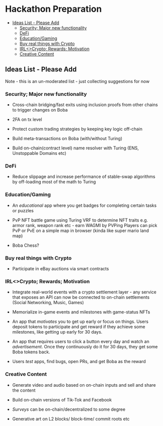 # Hackathon Preparation

- [Ideas List - Please Add](#ideas-list---please-add)
  * [Security; Major new functionality](#security--major-new-functionality)
  * [DeFi](#defi)
  * [Education/Gaming](#education-gaming)
  * [Buy real things with Crypto](#buy-real-things-with-crypto)
  * [IRL<>Crypto; Rewards; Motivation](#irl--crypto--rewards--motivation)
  * [Creative Content](#creative-content)

## Ideas List - Please Add

Note - this is an un-moderated list - just collecting suggestions for now

### Security; Major new functionality

* Cross-chain bridging/fast exits using inclusion proofs from other chains to trigger changes on Boba

* 2FA on tx level

* Protect custom trading strategies by keeping key logic off-chain

* Build meta-transactions on Boba (with/without Turing)

* Build on-chain(contract level) name resolver with Turing (ENS, Unstoppable Domains etc)

### DeFi

* Reduce slippage and increase performance of stable-swap algorithms by off-loading most of the math to Turing

### Education/Gaming

* An *educational* app where you get badges for completing certain tasks or puzzles

* PvP NFT battle game using Turing VRF to determine NFT traits e.g. armor rank, weapon rank etc - earn WAGMI by PVPing
Players can pick PvP or PvE on a simple map in browser (kinda like super mario land map)

* Boba Chess?

### Buy real things with Crypto

* Participate in eBay auctions via smart contracts

### IRL<>Crypto; Rewards; Motivation

* Integrate real-world events with a crypto settlement layer - any service that exposes an API can now be connected to on-chain settlements (Social Networking, Music, Games)

* Memorialize in-game events and milestones with game-status NFTs

* An app that *motivates* you to get up early or focus on things. Users deposit tokens to participate and get reward if they achieve some milestones, like getting up early for 30 days.

* An app that requires users to click a button every day and watch an *advertisement*. Once they continuously do it for 30 days, they get some Boba tokens back.

* Users *test* apps, find bugs, open PRs, and get Boba as the reward

### Creative Content

* Generate video and audio based on on-chain inputs and sell and share the content

* Build on-chain versions of Tik-Tok and Facebook

* *Surveys* can be on-chain/decentralized to some degree

* Generative art on L2 blocks/ block-time/ commit roots etc 

